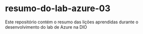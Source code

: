 # resumo-do-lab-azure-03
Este repositório contém o resumo das lições aprendidas durante o desenvolvimento do lab de Azure na DIO
